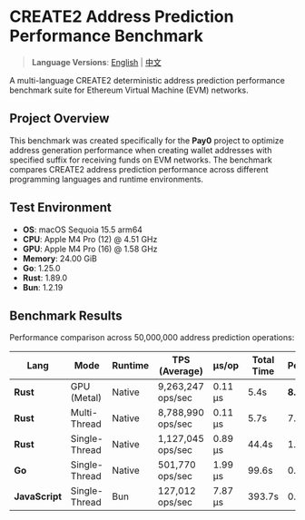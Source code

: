 # CREATE2 Address Prediction Performance Benchmark

> **Language Versions**: [English](README.md) | [中文](README_CN.md)

A multi-language CREATE2 deterministic address prediction performance benchmark suite for Ethereum Virtual Machine (EVM) networks.

## Project Overview

This benchmark was created specifically for the **Pay0** project to optimize address generation performance when creating wallet addresses with specified suffix for receiving funds on EVM networks. The benchmark compares CREATE2 address prediction performance across different programming languages and runtime environments.

## Test Environment

- **OS**: macOS Sequoia 15.5 arm64
- **CPU**: Apple M4 Pro (12) @ 4.51 GHz
- **GPU**: Apple M4 Pro (16) @ 1.58 GHz
- **Memory**: 24.00 GiB
- **Go**: 1.25.0
- **Rust**: 1.89.0
- **Bun**: 1.2.19

## Benchmark Results

Performance comparison across 50,000,000 address prediction operations:

| Lang           | Mode          | Runtime | TPS (Average)     | μs/op   | Total Time | Performance |
| -------------- | ------------- | ------- | ----------------- | ------- | ---------- | ----------- |
| **Rust**       | GPU (Metal)   | Native  | 9,263,247 ops/sec | 0.11 μs | 5.4s       | **8.22x**   |
| **Rust**       | Multi-Thread  | Native  | 8,788,990 ops/sec | 0.11 μs | 5.7s       | 7.80x       |
| **Rust**       | Single-Thread | Native  | 1,127,045 ops/sec | 0.89 μs | 44.4s      | 1.00x       |
| **Go**         | Single-Thread | Native  | 501,770 ops/sec   | 1.99 μs | 99.6s      | 0.45x       |
| **JavaScript** | Single-Thread | Bun     | 127,012 ops/sec   | 7.87 μs | 393.7s     | 0.11x       |
